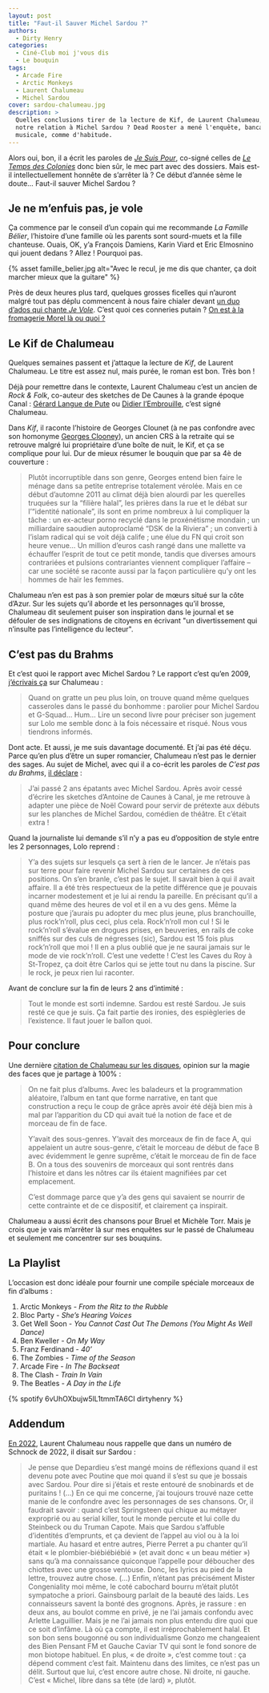 ```yaml
---
layout: post
title: "Faut-il Sauver Michel Sardou ?"
authors:
  - Dirty Henry
categories:
  - Ciné-Club moi j'vous dis
  - Le bouquin
tags:
  - Arcade Fire
  - Arctic Monkeys
  - Laurent Chalumeau
  - Michel Sardou
cover: sardou-chalumeau.jpg
description: >
  Quelles conclusions tirer de la lecture de Kif, de Laurent Chalumeau, sur
  notre relation à Michel Sardou ? Dead Rooster a mené l'enquête, bancale et
  musicale, comme d'habitude.
---
```


Alors oui, bon, il a écrit les paroles de [_Je Suis Pour_][1], co-signé celles
de [_Le Temps des Colonies_][2] donc bien sûr, le mec part avec des dossiers.
Mais est-il intellectuellement honnête de s’arrêter là ? Ce début d’année sème
le doute… Faut-il sauver Michel Sardou ?

## Je ne m’enfuis pas, je vole

Ça commence par le conseil d’un copain qui me recommande _La Famille Bélier_,
l’histoire d’une famille où les parents sont sourd-muets et la fille chanteuse.
Ouais, OK, y’a François Damiens, Karin Viard et Eric Elmosnino qui jouent
dedans ? Allez ! Pourquoi pas.

{% asset famille_belier.jpg alt="Avec le recul, je me dis que chanter, ça doit marcher mieux que la guitare" %}

Près de deux heures plus tard, quelques grosses ficelles qui n’auront malgré
tout pas déplu commencent à nous faire chialer devant [un duo d’ados qui chante
_Je Vole_][3]. C’est quoi ces conneries putain ? [On est à la fromagerie Morel
là ou quoi ?][4]

## Le Kif de Chalumeau

Quelques semaines passent et j’attaque la lecture de _Kif_, de Laurent
Chalumeau. Le titre est assez nul, mais purée, le roman est bon. Très bon !

Déjà pour remettre dans le contexte, Laurent Chalumeau c’est un ancien de _Rock
& Folk_, co-auteur des sketches de De Caunes à la grande époque Canal : [Gérard
Langue de Pute][5] ou [Didier l’Embrouille][6], c’est signé Chalumeau.

Dans _Kif_, il raconte l’histoire de Georges Clounet (à ne pas confondre avec
son homonyme [Georges Clooney][7]), un ancien CRS à la retraite qui se retrouve
malgré lui propriétaire d’une boîte de nuit, le Kif, et ça se complique pour
lui. Dur de mieux résumer le bouquin que par sa 4è de couverture :

> Plutôt incorruptible dans son genre, Georges entend bien faire le ménage dans
> sa petite entreprise totalement vérolée. Mais en ce début d’automne 2011 au
> climat déjà bien alourdi par les querelles truquées sur la “filière halal”,
> les prières dans la rue et le débat sur l’“identité nationale”, ils sont en
> prime nombreux à lui compliquer la tâche : un ex-acteur porno recyclé dans le
> proxénétisme mondain ; un milliardaire saoudien autoproclamé “DSK de la
> Riviera” ; un converti à l’islam radical qui se voit déjà calife ; une élue du
> FN qui croit son heure venue… Un million d’euros cash rangé dans une mallette
> va échauffer l’esprit de tout ce petit monde, tandis que diverses amours
> contrariées et pulsions contrariantes viennent compliquer l’affaire – car une
> société se raconte aussi par la façon particulière qu’y ont les hommes de haïr
> les femmes.

Chalumeau n’en est pas à son premier polar de mœurs situé sur la côte d’Azur.
Sur les sujets qu’il aborde et les personnages qu’il brosse, Chalumeau dit
seulement puiser son inspiration dans le journal et se défouler de ses
indignations de citoyens en écrivant "un divertissement qui n’insulte pas
l’intelligence du lecteur".

## C’est pas du Brahms

Et c’est quoi le rapport avec Michel Sardou ? Le rapport c’est qu’en 2009,
[j’écrivais ça][i225] sur Chalumeau :

> Quand on gratte un peu plus loin, on trouve quand même quelques casseroles
> dans le passé du bonhomme : parolier pour Michel Sardou et G-Squad… Hum… Lire
> un second livre pour préciser son jugement sur Lolo me semble donc à la fois
> nécessaire et risqué. Nous vous tiendrons informés.

Dont acte. Et aussi, je me suis davantage documenté. Et j’ai pas été déçu. Parce
qu’en plus d’être un super romancier, Chalumeau n’est pas le dernier des sages.
Au sujet de Michel, avec qui il a co-écrit les paroles de _C’est pas du Brahms_,
[il déclare][9] :

> J’ai passé 2 ans épatants avec Michel Sardou. Après avoir cessé d’écrire les
> sketches d’Antoine de Caunes à Canal, je me retrouve à adapter une pièce de
> Noël Coward pour servir de prétexte aux débuts sur les planches de Michel
> Sardou, comédien de théâtre. Et c’était extra !

Quand la journaliste lui demande s’il n’y a pas eu d’opposition de style entre
les 2 personnages, Lolo reprend :

> Y’a des sujets sur lesquels ça sert à rien de le lancer. Je n’étais pas sur
> terre pour faire revenir Michel Sardou sur certaines de ces positions. On s’en
> branle, c’est pas le sujet. Il savait bien à qui il avait affaire. Il a été
> très respectueux de la petite différence que je pouvais incarner modestement
> et je lui ai rendu la pareille. En précisant qu’il a quand même des heures de
> vol et il en a vu des gens. Même la posture que j’aurais pu adopter du mec
> plus jeune, plus branchouille, plus rock’n’roll, plus ceci, plus cela.
> Rock’n’roll mon cul ! Si le rock’n’roll s’évalue en drogues prises, en
> beuveries, en rails de coke sniffés sur des culs de négresses (sic), Sardou
> est 15 fois plus rock’n’roll que moi ! Il en a plus oublié que je ne saurai
> jamais sur le mode de vie rock’n’roll. C’est une vedette ! C’est les Caves du
> Roy à St-Tropez, ça doit être Carlos qui se jette tout nu dans la piscine. Sur
> le rock, je peux rien lui raconter.

Avant de conclure sur la fin de leurs 2 ans d’intimité :

> Tout le monde est sorti indemne. Sardou est resté Sardou. Je suis resté ce que
> je suis. Ça fait partie des ironies, des espiègleries de l’existence. Il faut
> jouer le ballon quoi.

## Pour conclure

Une dernière [citation de Chalumeau sur les disques][10], opinion sur la magie
des faces que je partage à 100% :

> On ne fait plus d’albums. Avec les baladeurs et la programmation aléatoire,
> l’album en tant que forme narrative, en tant que construction a reçu le coup
> de grâce après avoir été déjà bien mis à mal par l’apparition du CD qui avait
> tué la notion de face et de morceau de fin de face.
>
> Y’avait des sous-genres. Y’avait des morceaux de fin de face A, qui appelaient
> un autre sous-genre, c’était le morceau de début de face B avec évidemment le
> genre suprême, c’était le morceau de fin de face B. On a tous des souvenirs de
> morceaux qui sont rentrés dans l’histoire et dans les nôtres car ils étaient
> magnifiées par cet emplacement.
>
> C’est dommage parce que y’a des gens qui savaient se nourrir de cette
> contrainte et de ce dispositif, et clairement ça inspirait.

Chalumeau a aussi écrit des chansons pour Bruel et Michèle Torr. Mais je crois
que je vais m’arrêter là sur mes enquêtes sur le passé de Chalumeau et seulement
me concentrer sur ses bouquins.

## La Playlist

L’occasion est donc idéale pour fournir une compile spéciale morceaux de fin
d’albums :

1. Arctic Monkeys - _From the Ritz to the Rubble_
2. Bloc Party - _She’s Hearing Voices_
3. Get Well Soon - _You Cannot Cast Out The Demons (You Might As Well Dance)_
4. Ben Kweller - _On My Way_
5. Franz Ferdinand - _40’_
6. The Zombies - _Time of the Season_
7. Arcade Fire - _In The Backseat_
8. The Clash - _Train In Vain_
9. The Beatles - _A Day in the Life_

{% spotify 6vUhOXbujw5lL1tmmTA6CI dirtyhenry %}

## Addendum

[En 2022][11], Laurent Chalumeau nous rappelle que dans un numéro de Schnock de
2022, il disait sur Sardou :

> Je pense que Depardieu s’est mangé moins de réflexions quand il est devenu
> pote avec Poutine que moi quand il s’est su que je bossais avec Sardou. Pour
> dire si j’étais et reste entouré de snobinards et de puritains ! (…) En ce qui
> me concerne, j’ai toujours trouvé naze cette manie de le confondre avec les
> personnages de ses chansons. Or, il faudrait savoir : quand c’est Springsteen
> qui chique au métayer exproprié ou au serial killer, tout le monde percute et
> lui colle du Steinbeck ou du Truman Capote. Mais que Sardou s’affuble
> d’identités d’emprunts, et ça devient de l’appel au viol ou à la loi martiale.
> Au hasard et entre autres, Pierre Perret a pu chanter qu’il était « le
> plombier-biébiébiébié » (et avait donc « un beau métier ») sans qu’à ma
> connaissance quiconque l’appelle pour déboucher des chiottes avec une grosse
> ventouse. Donc, les lyrics au pied de la lettre, trouvez autre chose. (…)
> Enfin, n’étant pas précisément Mister Congeniality moi même, le coté cabochard
> bourru m’était plutôt sympatoche a priori. Gainsbourg parlait de la beauté des
> laids. Les connaisseurs savent la bonté des grognons. Après, je rassure : en
> deux ans, au boulot comme en privé, je ne l’ai jamais confondu avec Arlette
> Laguillier. Mais je ne l’ai jamais non plus entendu dire quoi que ce soit
> d’infâme. Là où ça compte, il est irréprochablement halal. Et son bon sens
> bougonné ou son individualisme Gonzo me changeaient des Bien Pensant FM et
> Gauche Caviar TV qui sont le fond sonore de mon biotope habituel. En plus,
> « de droite », c’est comme tout : ça dépend comment c’est fait. Maintenu dans
> des limites, ce n’est pas un délit. Surtout que lui, c’est encore autre chose.
> Ni droite, ni gauche. C’est « Michel, libre dans sa tête (de lard) », plutôt.

[1]: https://www.paroles.net/michel-sardou/paroles-je-suis-pour
[2]: https://www.paroles.net/michel-sardou/paroles-le-temps-des-colonies
[3]: https://youtu.be/McF-ZsJi9Qo
[4]: https://youtu.be/Ihlr1GZhBXw
[5]: https://youtu.be/YL-tKWyrzuk
[6]: https://youtu.be/5iSeilVIvXU
[7]: https://georgesclooney.blogspot.fr
[9]: https://youtu.be/4OWp0nT9P0Y
[10]: https://youtu.be/Etu2yx_oEsg
[11]: https://www.facebook.com/laurentchalumeaupro/posts/3009838602616382
[i225]: https://www.deadrooster.org/laurent-chalumeau-un-mec-sympa/
